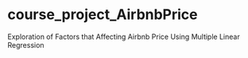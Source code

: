 # course_project_AirbnbPrice
Exploration of Factors that Affecting Airbnb Price Using Multiple Linear Regression
